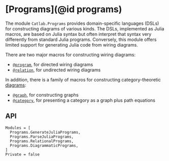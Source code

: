 # [Programs](@id programs)

The module `Catlab.Programs` provides domain-specific languages (DSLs) for
constructing diagrams of various kinds. The DSLs, implemented as Julia macros,
are based on Julia syntax but often interpret that syntax very differently from
standard Julia programs. Conversely, this module offers limited support for
generating Julia code from wiring diagrams.

There are two major macros for constructing wiring diagrams:

- [`@program`](@ref), for directed wiring diagrams
- [`@relation`](@ref), for undirected wiring diagrams

In addition, there is a family of macros for constructing category-theoretic
[diagrams](https://ncatlab.org/nlab/show/diagram):

- [`@graph`](@ref), for constructing graphs
- [`@category`](@ref), for presenting a category as a graph plus path equations

## API

```@autodocs
Modules = [
  Programs.GenerateJuliaPrograms,
  Programs.ParseJuliaPrograms,
  Programs.RelationalPrograms,
  Programs.DiagrammaticPrograms,
]
Private = false
```
